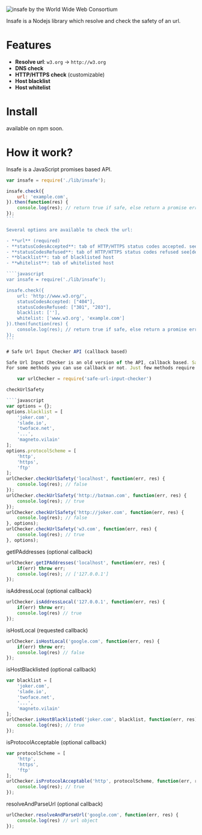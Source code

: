 ![insafe by the World Wide Web Consortium](https://github.com/w3c/insafe/blob/master/public/insafe-logo.png)

Insafe is a Nodejs library which resolve and check the safety of an url.

# Features

- **Resolve url**: `w3.org` -> `http://w3.org`
- **DNS check**
- **HTTP/HTTPS check** (customizable)
- **Host blacklist**
- **Host whitelist**

# Install

available on npm soon.

# How it work?

Insafe is a JavaScript promises based API.

````javascript
var insafe = require('./lib/insafe');

insafe.check({
    url: 'example.com',
}).then(function(res) {
	console.log(res); // return true if safe, else return a promise error
});
```

Several options are available to check the url:

- **url** (required)
- **statusCodesAccepted**: tab of HTTP/HTTPS status codes accepted. see [default config](https://github.com/w3c/insafe/blob/master/lib/insafe.js).
- **statusCodesRefused**: tab of HTTP/HTTPS status codes refused see[default config](https://github.com/w3c/insafe/blob/master/lib/insafe.js).
- **blacklist**: tab of blacklisted host
- **whitelist**: tab of whitelisted host

````javascript
var insafe = require('./lib/insafe');

insafe.check({
    url: 'http://www.w3.org/',
    statusCodesAccepted: ["404"],
    statusCodesRefused: ["301", "203"],
    blacklist: [''],
    whitelist: ['www.w3.org', 'example.com']
}).then(function(res) {
	console.log(res); // return true if safe, else return a promise error
});
```

# Safe Url Input Checker API (callback based)

Safe Url Input Checker is an old version of the API, callback based. Safe Url Input Checker is not currently maintained.
For some methods you can use callback or not. Just few methods require a callback especially.

	var urlChecker = require('safe-url-input-checker')

checkUrlSafety

````javascript
var options = {};
options.blacklist = [
	'joker.com',
	'slade.io',
	'twoface.net',
	'...',
	'magneto.vilain'
];
options.protocolScheme = [
	'http',
	'https',
	'ftp'
];
urlChecker.checkUrlSafety('localhost', function(err, res) {
	console.log(res); // false
});
urlChecker.checkUrlSafety('http://batman.com', function(err, res) {
	console.log(res); // true
});
urlChecker.checkUrlSafety('http://joker.com', function(err, res) {
	console.log(res); // false
}, options);
urlChecker.checkUrlSafety('w3.com', function(err, res) {
	console.log(res); // true
}, options);
````

getIPAddresses (optional callback)
	
````javascript
urlChecker.getIPAddresses('localhost', function(err, res) {
	if(err) throw err;
	console.log(res); // ['127.0.0.1']
});
````

isAddressLocal (optional callback)

````javascript
urlChecker.isAddressLocal('127.0.0.1', function(err, res) {
	if(err) throw err;
	console.log(res) // true
});
````

isHostLocal (requested callback)

````javascript
urlChecker.isHostLocal('google.com', function(err, res) {
	if(err) throw err;
	console.log(res) // false
});
````

isHostBlacklisted (optional callback)

````javascript
var blacklist = [
	'joker.com',
	'slade.io',
	'twoface.net',
	'...',
	'magneto.vilain'
];
urlChecker.isHostBlacklisted('joker.com', blacklist, function(err, res) {
	console.log(res); // true
});
````

isProtocolAcceptable (optional callback)

````javascript
var protocolScheme = [
	'http',
	'https',
	'ftp'
];
urlChecker.isProtocolAcceptable('http', protocolScheme, function(err, res) {
	console.log(res); // true
});
````

resolveAndParseUrl (optional callback)

````javascript
urlChecker.resolveAndParseUrl('google.com', function(err, res) {
	console.log(res) // url object
});
````
